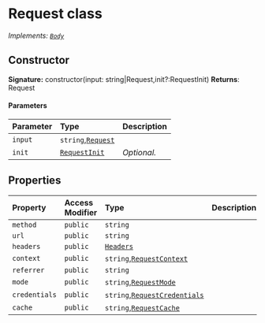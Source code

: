 # Request class

_Implements: [`Body`](../whatwg-fetch/body.md)_






## Constructor


**Signature:** constructor(input: string|Request,init?:RequestInit)
**Returns**: Request


#### Parameters


| Parameter	   | Type    | Description |
|:-------------|:---------------|:------------|
| `input`    | `string`,[`Request`](../whatwg-fetch/request.md) |  |
| `init`    | [`RequestInit`](../whatwg-fetch/requestinit.md) | _Optional._ |


## Properties

| Property	   | Access Modifier | Type	| Description|
|:-------------|:----|:-------|:-----------|
|`method`     | `public` | `string` |  |
|`url`     | `public` | `string` |  |
|`headers`     | `public` | [`Headers`](../whatwg-fetch/headers.md) |  |
|`context`     | `public` | `string`,[`RequestContext`](../whatwg-fetch/requestcontext.md) |  |
|`referrer`     | `public` | `string` |  |
|`mode`     | `public` | `string`,[`RequestMode`](../whatwg-fetch/requestmode.md) |  |
|`credentials`     | `public` | `string`,[`RequestCredentials`](../whatwg-fetch/requestcredentials.md) |  |
|`cache`     | `public` | `string`,[`RequestCache`](../whatwg-fetch/requestcache.md) |  |






